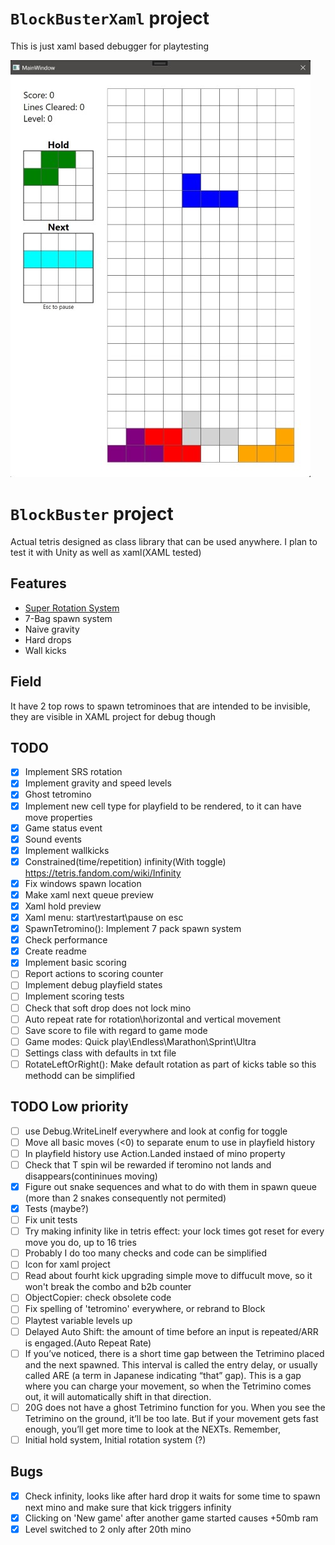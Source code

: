﻿# `BlockBusterXaml` project  
This is just xaml based debugger for playtesting

![Screen](readme/screen.jpg?raw=true "Title")


# `BlockBuster` project  
Actual tetris designed as class library that can be used anywhere. I plan to test it with Unity as well as xaml(XAML tested)  


## Features
- [Super Rotation System](https://tetris.fandom.com/wiki/SRS)
- 7-Bag spawn system
- Naive gravity
- Hard drops
- Wall kicks

## Field
It have 2 top rows to spawn tetrominoes that are intended to be invisible, they are visible in XAML project for debug though

## TODO
- [x] Implement SRS rotation
- [x] Implement gravity and speed levels
- [x] Ghost tetromino
- [x] Implement new cell type for playfield to be rendered, to it can have move properties
- [x] Game status event
- [x] Sound events
- [x] Implement wallkicks
- [x] Constrained(time/repetition) infinity(With toggle) https://tetris.fandom.com/wiki/Infinity
- [x] Fix windows spawn location
- [x] Make xaml next queue preview
- [x] Xaml hold preview
- [x] Xaml menu: start\restart\pause on esc
- [x] SpawnTetromino(): Implement 7 pack spawn system
- [x] Check performance
- [x] Create readme
- [x] Implement basic scoring
- [ ] Report actions to scoring counter
- [ ] Implement debug playfield states
- [ ] Implement scoring tests
- [ ] Check that soft drop does not lock mino
- [ ] Auto repeat rate for rotation\horizontal and vertical movement
- [ ] Save score to file with regard to game mode
- [ ] Game modes: Quick play\Endless\Marathon\Sprint\Ultra 
- [ ] Settings class with defaults in txt file
- [ ] RotateLeftOrRight(): Make default rotation as part of kicks table so this methodd can be simplified

## TODO Low priority
- [ ] use Debug.WriteLineIf everywhere and look at config for toggle
- [ ] Move all basic moves (<0) to separate enum to use in playfield history
- [ ] In playfield history use Action.Landed instaed of mino property
- [ ] Check that T spin wil be rewarded if teromino not lands and disappears(contininues moving)
- [x] Figure out snake sequences and what to do with them in spawn queue (more than 2 snakes consequently not permited)
- [x] Tests (maybe?)
- [ ] Fix unit tests
- [ ] Try making infinity like in tetris effect: your lock times got reset for every move you do, up to 16 tries
- [ ] Probably I do too many checks and code can be simplified
- [ ] Icon for xaml project
- [ ] Read about fourht kick upgrading simple move to diffucult move, so it won't break the combo and b2b counter
- [ ] ObjectCopier: check obsolete code
- [ ] Fix spelling of 'tetromino' everywhere, or rebrand to Block
- [ ] Playtest variable levels up
- [ ] Delayed Auto Shift: the amount of time before an input is repeated/ARR is engaged.(Auto Repeat Rate)
- [ ] If you’ve noticed, there is a short time gap between the Tetrimino placed and the next spawned. This interval is called the entry delay, or usually called ARE (a term in Japanese indicating “that” gap). This is a gap where you can charge your movement, so when the Tetrimino comes out, it will automatically shift in that direction. 
- [ ] 20G does not have a ghost Tetrimino function for you. When you see the Tetrimino on the ground, it’ll be too late. But if your movement gets fast enough, you’ll get more time to look at the NEXTs. Remember,
- [ ] Initial hold system, Initial rotation system (?)

## Bugs
- [x] Check infinity, looks like after hard drop it waits for some time to spawn next mino and make sure that kick triggers infinity
- [x] Clicking on 'New game' after another game started causes +50mb ram
- [x] Level switched to 2 only after 20th mino